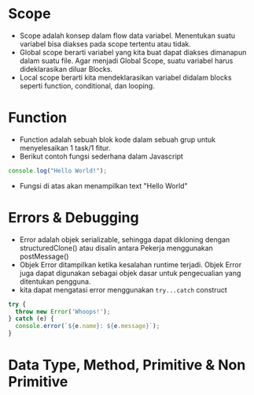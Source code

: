 # Scope
- Scope adalah konsep dalam flow data variabel. Menentukan suatu variabel bisa diakses pada scope tertentu atau tidak.
- Global scope berarti variabel yang kita buat dapat diakses dimanapun dalam suatu file. Agar menjadi Global Scope, suatu variabel harus dideklarasikan diluar Blocks.
- Local scope berarti kita mendeklarasikan variabel didalam blocks seperti function, conditional, dan looping.

# Function
- Function adalah sebuah blok kode dalam sebuah grup untuk menyelesaikan 1 task/1 fitur.
- Berikut contoh fungsi sederhana dalam Javascript
```javascript
console.log("Hello World!"); 
```
- Fungsi di atas akan menampilkan text "Hello World"

# Errors & Debugging
- Error adalah objek serializable, sehingga dapat dikloning dengan structuredClone() atau disalin antara Pekerja menggunakan postMessage()
- Objek Error ditampilkan ketika kesalahan runtime terjadi. Objek Error juga dapat digunakan sebagai objek dasar untuk pengecualian yang ditentukan pengguna.
- kita dapat mengatasi error menggunakan ```try...catch``` construct
```javascript
try {
  throw new Error('Whoops!');
} catch (e) {
  console.error(`${e.name}: ${e.message}`);
}
```
# Data Type, Method, Primitive & Non Primitive

